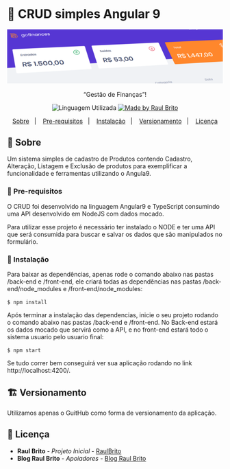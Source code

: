 # :iphone: CRUD simples Angular 9

<img alt="GoFinance" src="https://github.com/RaulBBrito/desafio07-fundamentos-reactjs/blob/master/desafio07.png">

<p align="center">“Gestão de Finanças”!</blockquote>

<p align="center">
  <img alt="Linguagem Utilizada" src="https://img.shields.io/badge/language-Angular9%20%2F%20TypeScript-blue">

  <a href="#">
    <img alt="Made by Raul Brito" src="https://img.shields.io/badge/made%20by-Raul%20Brito-blue">
  </a>
</p>

<p align="center">
  <a href="#pencil-sobre">Sobre</a>&nbsp;&nbsp;&nbsp;|&nbsp;&nbsp;&nbsp;
  <a href="#construction-pre-requisitos">Pre-requisitos</a>&nbsp;&nbsp;&nbsp;|&nbsp;&nbsp;&nbsp;
  <a href="#wrench-instalação">Instalação</a>&nbsp;&nbsp;&nbsp;|&nbsp;&nbsp;&nbsp;
  <a href="#building_construction-versionamento">Versionamento</a>&nbsp;&nbsp;&nbsp;|&nbsp;&nbsp;&nbsp;
  <a href="#busts_in_silhouette-licença">Licença</a>
</p>

## :pencil: Sobre

Um sistema simples de cadastro de Produtos contendo Cadastro, Alteração, Listagem e Exclusão de produtos para exemplificar a funcionalidade e ferramentas utilizando o Angula9. 

### :construction: Pre-requisitos

O CRUD foi desenvolvido na linguagem Angular9 e TypeScript consumindo uma API desenvolvido em NodeJS com dados mocado.

Para utilizar esse projeto é necessário ter instalado o NODE e ter uma API que será consumida para buscar e salvar os dados que são manipulados no formulário.

### :wrench: Instalação

Para baixar as dependências, apenas rode o comando abaixo nas pastas /back-end e /front-end, ele criará todas as dependências nas pastas /back-end/node_modules e /front-end/node_modules:

```
$ npm install 
```

Após terminar a instalação das dependencias, inicie o seu projeto rodando o comando abaixo nas pastas /back-end e /front-end.
No Back-end estará os dados mocado que servirá como a API, e no front-end estará todo o sistema usuario pelo usuario final:

```
$ npm start
```

Se tudo correr bem conseguirá ver sua aplicação rodando no link http://localhost:4200/.

## :building_construction: Versionamento

Utilizamos apenas o GuitHub como forma de versionamento da aplicação. 

## :busts_in_silhouette: Licença

* **Raul Brito** - *Projeto Inicial* - [RaulBrito](http://www.raulbbrito.com)
* **Blog Raul Brito** - *Apoiadores* - [Blog Raul Brito](https://blog.raulbbrito.com)




